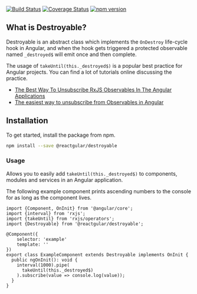 [![Build Status](https://travis-ci.org/reactgular/destroyable.svg?branch=develop)](https://travis-ci.org/reactgular/destroyable)
[![Coverage Status](https://coveralls.io/repos/github/reactgular/destroyable/badge.svg?branch=develop)](https://coveralls.io/github/reactgular/destroyable?branch=develop)
[![npm version](https://badge.fury.io/js/%40reactgular%2Fdestroyable.svg)](https://badge.fury.io/js/%40reactgular%2Fdestroyable)

## What is Destroyable?

Destroyable is an abstract class which implements the `OnDestroy` life-cycle hook in Angular, and when the hook gets triggered a protected observable 
named `_destroyed$` will emit once and then complete.

The usage of `takeUntil(this._destroyed$)` is a popular best practice for Angular projects. You can find a lot of tutorials online discussing the practice.

- [The Best Way To Unsubscribe RxJS Observables In The Angular Applications](https://blog.angularindepth.com/the-best-way-to-unsubscribe-rxjs-observable-in-the-angular-applications-d8f9aa42f6a0)
- [The easiest way to unsubscribe from Observables in Angular](https://medium.com/thecodecampus-knowledge/the-easiest-way-to-unsubscribe-from-observables-in-angular-5abde80a5ae3)

## Installation

To get started, install the package from npm.

```bash
npm install --save @reactgular/destroyable
```

### Usage

Allows you to easily add `takeUntil(this._destroyed$)` to components, modules and services in an Angular application.

The following example component prints ascending numbers to the console for as long as the component lives.

```
import {Component, OnInit} from '@angular/core';
import {interval} from 'rxjs';
import {takeUntil} from 'rxjs/operators';
import {Destroyable} from '@reactgular/destroyable';

@Component({
    selector: 'example'
    template: ''
})
export class ExampleComponent extends Destroyable implements OnInit {
  public ngOnInit(): void {
    interval(1000).pipe(
      takeUntil(this._destroyed$)
    ).subscribe(value => console.log(value));
  }
}
```
